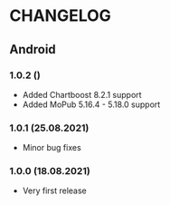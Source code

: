 # CHANGELOG

## Android

### 1.0.2 ()
- Added Chartboost 8.2.1 support
- Added MoPub 5.16.4 - 5.18.0 support
### 1.0.1 (25.08.2021)
- Minor bug fixes
### 1.0.0 (18.08.2021)
- Very first release
